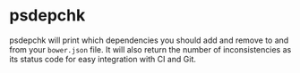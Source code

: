 # psdepchk

psdepchk will print which dependencies you should add and remove to and from
your `bower.json` file. It will also return the number of inconsistencies as
its status code for easy integration with CI and Git.
